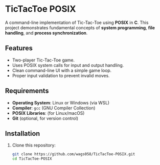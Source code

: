 # TicTacToe POSIX

A command-line implementation of Tic-Tac-Toe using **POSIX** in **C**. This project demonstrates fundamental concepts of **system programming**, **file handling**, and **process synchronization**.

## Features
- Two-player Tic-Tac-Toe game.
- Uses POSIX system calls for input and output handling.
- Clean command-line UI with a simple game loop.
- Proper input validation to prevent invalid moves.

## Requirements
- **Operating System**: Linux or Windows (via WSL)
- **Compiler**: `gcc` (GNU Compiler Collection)
- **POSIX Libraries**: (for Linux/macOS)
- **Git** (optional, for version control)

## Installation
1. Clone this repository:
   ```bash
   git clone https://github.com/wags058/TicTacToe-POSIX.git
   cd TicTacToe-POSIX
